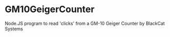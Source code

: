 # GM10GeigerCounter
Node.JS program to read 'clicks' from a GM-10 Geiger Counter by BlackCat Systems

